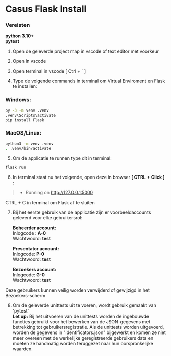 # Casus Flask Install

### Vereisten
**python 3.10+**<br/>
**pytest**

1. Open de geleverde project map in vscode of text editor met voorkeur

2. Open in vscode 

3. Open terminal in vscode [ Ctrl + ` ]

4. Type de volgende commands in terminal om Virtual Enviroment en Flask te installen:

### Windows:
``` bash
py -3 -m venv .venv
.venv\Scripts\activate
pip install Flask
```
### MacOS/Linux:
``` bash
python3 -m venv .venv
. .venv/bin/activate
```

5. Om de applicatie te runnen type dit in terminal:
``` bash
flask run
```

6. In terminal staat nu het volgende, open deze in browser **[ CTRL + Click ]** :

> * Running on http://127.0.0.1:5000

 CTRL + C in terminal om Flask af te sluiten

7.	Bij het eerste gebruik van de applicatie zijn er voorbeeldaccounts geleverd voor elke gebruikersrol:

    **Beheerder account:**<br/>
    Inlogcode : **A-0**<br/>
    Wachtwoord: **test**<br/>
        
    **Presentator account:<br/>**
    Inlogcode: **P-0**<br/>
    Wachtwoord: **test**<br/>

    **Bezoekers account:<br/>**
    Inlogcode: **G-0**<br/>
    Wachtwoord: **test**<br/>
    
Deze gebruikers kunnen veilig worden verwijderd of gewijzigd in het Bezoekers-scherm

8. Om de geleverde unittests uit te voeren, wordt gebruik gemaakt van 'pytest'<br/>
**Let op:** Bij het uitvoeren van de unittests worden de ingebouwde functies gebruikt voor het bewerken van de JSON-gegevens met betrekking tot gebruikersregistratie. Als de unittests worden uitgevoerd, worden de gegevens in "identificators.json" bijgewerkt en komen ze niet meer overeen met de werkelijke geregistreerde gebruikers data en moeten ze handmatig worden teruggezet naar hun oorspronkelijke waarden.

